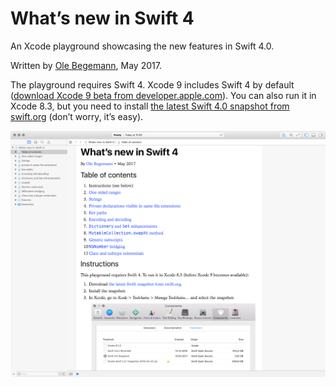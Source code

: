 # Whatʼs new in Swift 4

An Xcode playground showcasing the new features in Swift 4.0.

Written by [Ole Begemann][Ole Begemann], May 2017.

The playground requires Swift 4. Xcode 9 includes Swift 4 by default ([download Xcode 9 beta from developer.apple.com][Xcode 9]). You can also run it in Xcode 8.3, but you need to install [the latest Swift 4.0 snapshot from swift.org][Snapshot downloads] (donʼt worry, itʼs easy).

![Screenshot of the playground in Xcode 8.3][Playground screenshot]

[Ole Begemann]: https://oleb.net
[Xcode 9]: https://developer.apple.com/download/
[Snapshot downloads]: https://swift.org/download/#snapshots
[Playground screenshot]: playground-screenshot.png

